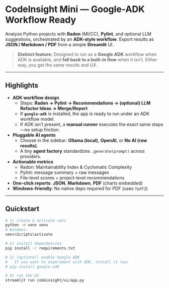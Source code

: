 # CodeInsight Mini — Google-ADK Workflow Ready

Analyze Python projects with **Radon** (MI/CC), **Pylint**, and optional LLM suggestions, orchestrated by an **ADK-style workflow**. Export results as **JSON / Markdown / PDF** from a simple **Streamlit** UI.

> **Distinct feature:** Designed to run as a **Google ADK** workflow when ADK is available, and **fall back to a built-in flow** when it isn’t. Either way, you get the same results and UX.

---

## Highlights

- **ADK workflow design**
  - Steps: **Radon → Pylint → Recommendations → (optional) LLM Refactor Ideas → Merge/Report**
  - If **`google-adk`** is installed, the app is ready to run under an ADK workflow model.
  - If ADK isn’t present, a **manual runner** executes the exact same steps—no setup friction.
- **Pluggable AI agents**
  - Choose in the sidebar: **Ollama (local)**, **OpenAI**, or **No AI (raw results)**.
  - A tiny **agent factory** standardizes `.generate(prompt)` across providers.
- **Actionable metrics**
  - Radon: Maintainability Index & Cyclomatic Complexity
  - Pylint: message summary + raw messages
  - File-level scores + project-level recommendations
- **One-click reports**: **JSON**, **Markdown**, **PDF** (charts embedded)
- **Windows-friendly**: No native deps required for PDF (uses `fpdf2`)

---

## Quickstart

```bash
# 1) create & activate venv
python -m venv venv
# Windows:
venv\Scripts\activate

# 2) install dependencies
pip install -r requirements.txt

# 3) (optional) enable Google ADK
#   If you want to experiment with ADK, install it too:
# pip install google-adk

# 4) run the UI
streamlit run codeinsight/ui/app.py
